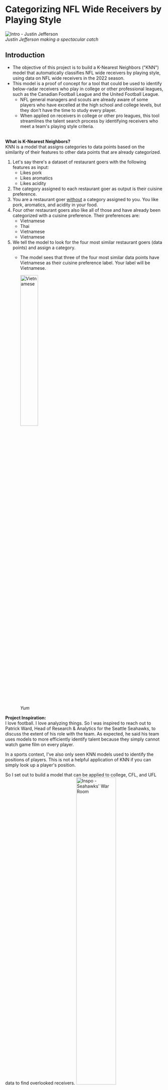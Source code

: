# Categorizing NFL Wide Receivers by Playing Style
![Intro - Justin Jefferson](images/01_justin_jefferson.jpg)<br>
*Justin Jefferson making a spectacular catch*

## Introduction
- The objective of this project is to build a K-Nearest Neighbors ("KNN") model that automatically classifies NFL wide receivers by playing style, using data on NFL wide receivers in the 2022 season.
- This model is a proof of concept for a tool that could be used to identify below-radar receivers who play in college or other professional leagues, such as the Canadian Football League and the United Football League.
  - NFL general managers and scouts are already aware of some players who have excelled at the high school and college levels, but they don't have the time to study every player.
  - When applied on receivers in college or other pro leagues, this tool streamlines the talent search process by identifying receivers who meet a team's playing style criteria.<br><br>

**What is K-Nearest Neighbors?**<br>
KNN is a model that assigns categories to data points based on the similarity of their features to other data points that are already categorized.

1. Let's say there's a dataset of restaurant goers with the following features as input:
    - Likes pork
    - Likes aromatics
    - Likes acidity
2. The category assigned to each restaurant goer as output is their cuisine preference.
3. You are a restaurant goer <u>without</u> a category assigned to you. You like pork, aromatics, and acidity in your food.
4. Four other restaurant goers also like all of those and have already been categorized with a cuisine preference. Their preferences are:
    - Vietnamese
    - Thai
    - Vietnamese
    - Vietnamese
5. We tell the model to look for the four most similar restaurant goers (data points) and assign a category.
    - The model sees that three of the four most similar data points have Vietnamese as their cuisine preference label. Your label will be Vietnamese.

        <img src="images/knn_tom_rang.jpg" alt="Vietnamese" style="width: 35%; height: auto;"><br>
        *Yum*

**Project Inspiration:**<br>
I love football. I love analyzing things. So I was inspired to reach out to Patrick Ward, Head of Research & Analytics for the Seattle Seahawks, to discuss the extent of his role with the team. As expected, he said his team uses models to more efficiently identify talent because they simply cannot watch game film on every player.

In a sports context, I've also only seen KNN models used to identify the positions of players. This is not a helpful application of KNN if you can simply look up a player's position.

So I set out to build a model that can be applied to college, CFL, and UFL data to find overlooked receivers.
<img src="images/intro_seahawks_war_room.jpg" alt="Inspo - Seahawks' War Room" style="width: 50%; height: auto;"><br>
*The Seahawks' war room during the 2024 draft*

**No Accuracy Metric:**<br>
- Since the model is meant to assign playing styles to receivers, there is no official accuracy metric because playing style is not an official designation. It varies by perspective.
- The quality of the model depends on the user's football acumen and how appropriate they feel the labels are.

## Sample Use Case
<img src="images/02_use_case_40_xavier_worthy.jpg" alt="Use Case - Xavier Worthy" style="width: 40%; height: auto;"><br>
*Xavier Worthy is very, very fast*
1. The New England Patriots realize that their receivers group lacks a fast receiver who can "stretch the field vertically" - a receiver whose speed makes him a viable deep pass threat so defenders guard him closely, opening up the "underneath" (intermediate-distance) part of the field for other receivers.
2. The Patriots scouting team begins searching for a true speedster receiver who can run a 40-yard dash faster than 4.4 seconds, averages 5+ yards after catch, and can run a variety of routes.
3. The scouts, unable to watch game film on every prospect, ask the Patriots analytics team to feed college football data into this KNN model to narrow their search to college receivers who meet their criteria.
4. After using the model, they've found three candidates they could target in the later rounds of the upcoming NFL Draft, or perhaps pick up as undrafted free agents ("UDFAs").
    - These prospects are overlooked by most teams and don't get the attention of a prospect like Marvin Harrison, Jr.
5. The Patriots draft Blaze Johnson, a fast receiver from a Division III school, in the 6th round. Johnson ran a 4.32 40-yard dash at his Pro Day and often ran curl, comeback, flat, and out routes, which require sudden direction changes. He was not used only for vertical routes in college.
6. A preseason injury to the team's #3 receiver gives Johnson the chance to start every regular season game. Johnson records 623 yards and 5 receiving touchdowns as a rookie. His speed opens up more underneath passes for other receivers, giving Drake Maye more chances to gain confidence as a rookie quarterback.<br><br>


## Data Sources
**Sportradar ("SR")**:
1. Play-by-play data for the 2022 regular season was obtained from a Sportradar NFL API using a trial-access API key.
2. **Content:** After several rounds of unnesting, the dataset contains 154,285 rows and 217 columns. Types of data include week number, game clock, down, yards to gain, route type, quarterback, attempted air yards, and yards after contact.
3. **Cleaning:** New features were created to better capture differences in receiver playing styles. Irrelevant columns and rows were deleted.<br><br>

**Pro Football Focus ("PFF")**:
1. Player data for the 2022 regular season was obtained from my Pro Football Focus premium subscription. Since this dataset is from a paid membership, the CSV is not provided for download.
2. **Content:** Contains 507 rows and 45 columns. Half of the rows are for non-WR players who acted as receivers at least once during the season. The dataset includes contested catch rate, utilization rates at start of play (wide, slot, or inline), and yards per route run.
3. **Cleaning:** Player names had to be adjusted to enable a join with the Sportradar dataset.<br><br>

**NFL Combine and Pro Days**:
1. Player data the NFL Combine and multiple Pro Days for multiple years were scraped from https://nflcombineresults.com.
2. **Content:** Contains 1,875 rows and 13 columns for wide receivers.
3. **Cleaning:** Player names had to be adjusted to enable a join with the Sportradar dataset. Missing data for drills that players did not participate in were filled by using median values by weight class for each metric.
    - Justin Jefferson weighs 202 lbs, and did not partake in the bench press drill at the Combine.
    - The median number of bench press reps for his weight class (200 to 209 lbs) is 14.
    - Jefferson's imputed bench press reps figure is 14.<br><br>

## Exploratory Data Analysis ("EDA") of Sportradar Data
**Unnesting**<br>
The SR JSON data structure is very complicated and required some experimentation to understand what each layer contained. The layers are as follows:
- **Games** - Each row represents a game in the regular season
  - **Periods** - Each game row has 4 or 5 period rows. The 5th is for overtime.
    - **PBP (Play-by-play)** - Each period row has multiple PBP rows, each of which represents a single drive/possession or some other non-play related event, such as a TV timeout
      - **Events** - Each PBP row has multiple event rows, each of which represents actual plays.
        - **Statistics** - Each events row has multiple statistics rows, each of which represents a player's role in a play. Roles include passer, receiver, runner, defender (tackler, forcer of a turnover, or fumble recoverer), kicker, and punter.

**Filtering**<br>
I filtered the Sportradar dataset to only rows that recorded statistics for wide receivers. I also included certain QB-specific features from the passer rows.

![Filter WR Rows](images/filter_wr_rows.png)<br>
*Figure 1: Narrowing down the data to WR-specific rows*

**New Features**<br>
I created new features that I think more granularly capture playing style, such as:
- Targets and catches by route
  - Some routes are more vertical. Others require more sudden direction changes.
- Targets and catches in play action
  - Play action fakes a run, drawing defenders closer to the line of scrimmage to free up defenders downfield. This makes it easier on receivers who have trouble creating separation from defenders on their own.
- Possession-saving attempts and catches
  - Big receivers who can win positioning fights with defenders to catch passes at the line to gain don't often make "explosive plays" (gains of 20+ yards), but they can make catches that sustain possessions. Smaller receivers cannot make such catches because they usually get outmuscled by defenders.

    ![Possession Saver](images/new_feature_possession.png)<br>
    *Figure : Creating attempt and catch columns for possesion-saver plays*

## Aggregation
I then aggregated the data by receiver for the 2022 season and joined it to the PFF and Combine data.

![Aggregated WRs](images/agg_receivers.png)<br>
*Figure 2: Data aggregated by receiver*

I also created new features once the data were aggregated by receiver. This cell shows how I created utilization rates based on route type and play type as percentages of targets for the season.

![Utilization Rate](images/agg_utilization_rate.png)<br>
*Figure 3: Utilization rates*

## Methodology
I evaluated two clustering models, K-Means Clustering and K-Nearest Neighbors.

**K-Means Clustering:**<br>
I originally intended to use K-Means because it's an unsupervised model and would create clusters of receivers based on the features it was fed. However, with every iteration, I would always see several strange clusterings of receivers with completely different physical attributes and playing styles. I then decided to nix this approach.

**K-Nearest Neighbors:**<br>
I turned to KNN so I could train the model on a few receivers who are prototypes of certain playing styles. This was meant to point the model in the right direction when labeling unlabeled receivers.

**Wide Receiver Playing Styles:**<br>
- Versatile
    - A receiver who possesses good speed, route running skills, hands, ball tracking ability, mid-air body control, and catch radius.
    - <u>Examples:</u> Justin Jefferson, Ja'Marr Chase
- Speedster
    - Generally a smaller receiver who relies mainly on his speed to get open.
    - May also be a good route runner, but still relies more on speed.
    - May also have superb acceleration and deceleration.
    - <u>Examples:</u> Tyreek Hill, Brandin Cooks
- Big Speedster
    - A big, strong receiver who also has great speed.
    - Sometimes has good route running skills, but relies more on pure athleticism.
    - <u>Examples:</u> DK Metcalf, AJ Brown<br>
    <img src="images/physical_speedster_dk_metcalf.jpeg" alt="DK Metcalf" style="width: 50%; height: auto;"><br>
      *DK Metcalf ran a 4.33 40 at 228 lbs*
- Possession
    - A big, strong receiver who is usually targeted for short/intermediate yardage just past the line to gain, particularly on 3rd or 4th down to save the team's possession.
    - Targeted in possession-saving situations because they have the physicality to make highly contested catches, as the line to gain is usually tightly defended.
    - May have good speed, but typically is a better route runner than track star.
    - <u>Examples:</u> Mike Evans, DeAndre Hopkins
- Route Technician
    - An expert route runner with elite footwork, agility, and understanding of defensive movements.
    - Is great at getting defenders to commit to fakes.
    - May also have good speed.
    - Can be counted on for short, intermediate, and deep passes.
    - <u>Examples:</u> Stefon Diggs, Davante Adams<br>
    <img src="images/route_technician_davante_adams.jpg" alt="Davante Adams" style="width: 50%; height: auto;"><br>
      *Davante Adams is an elite route runner*
- YAC Specialist
    - Not a very refined route runner, but great at catching short passes and gaining more yards after the catch.
    - Has elite agility, acceleration, and deceleration to quickly change directions and weave through defenders.
    - <u>Example:</u> Deebo Samuel
- Slot
    - A smaller receiver who typically does not have good speed, but has good route running skills and can get open in crowded areas
    - Typically lines up in the slot (more inward, rather than near the sideline)
    - Can still sometimes free himself for deep passes
    - <u>Examples:</u> CeeDee Lamb, Cooper Kupp

**Principal Component Analysis ("PCA"):**<br>
In short, PCA is a way of narrowing the model's features to those that have the biggest effect on its output.

## Results
**Model Performance**:<br>
Since there is no accuracy metric, the model user must apply their football expertise to determine whether a player's label is reasonable.

**Key Findings**:<br>
1. In my opinion, the model does a great job overall of categorizing receivers by playing style.
2. For each category, there are a few puzzling inclusions.
3. Some of the most impressive labelings are:
    - Julio Jones as a "Versatile" receiver. Although Jones is big and fast, he has established himself as a receiver who "can do it all."
    - Michael Thomas as a "Possession" receiver. Thomas is big, but lacks speed. He's best known for short- and intermediate-yardage catches with defenders closely guarding him. His large frame and excellent hands made him a favorite target of Drew Brees.
    - Devin Duvernay as a "Speedster" receiver. Duvernay has mostly played as a kick/punt returner. Receivers with great speed and mediocre (or worse) route running are often asked to return kicks/punts. 

**Versatile**
- Looks good. Most of these guys are fast. Notable inclusions are:
- Julio Jones, despite being very big and fast, is a truly versatile receiver. I'm impressed that the model didn't classify him as "Big Speedster."
- Terry McLaurin, DJ Moore, and DJ Chark are great picks.
![Versatile](images/versatile.png)<br>
*Figure 4: Versatile receivers*
<br><br>

**Route Technician**
- Looks good for the most part. Some notable inclusions are:
- Amari Cooper - Highly praised for his crisp route running.
- DeSean Jackson - More of a speedster, and not a refined route runner. 42% of his routes are mostly vertical (go, corner, and post). 29% of his routes are curls. This does not make for a varied route tree.
![Route Technicians](images/route_technician.png)<br>
*Figure 5: Route Technicians*
<br><br>

**Speedster**
- The expected traits are well-represented: sub-4.4 40, sub-200 weight, high ADOT, and high utilization in deep passes and vertical routes.
![Speedster](images/speedster.png)<br>
*Figure 6: Speedsters*
<br><br>

**Big Speedster**
- Looks fairly accurate, based on 40 time, bench press reps, average depth of target, average YAC, and percentage of vertical routes.
- Receivers with 40 times in the upper 4.5s should not be in this category.
![Big Speedster](images/big_speedster.png)<br>
*Figure 7: Big Speedsters*
<br><br>

**Possession**
- Looks good. Michael Pittman, Drake London, and Courtland Sutton are commonly thought of as possession receivers.
![Possession](images/possession.png)<br>
*Figure 8: Possession receivers*
<br><br>

**YAC Specialist**
- Not a lot of receivers, as expected. If you're not that great at running routes, but can still make big yardage gains once the ball is in your hands, you are usually asked to play running back.
- The model appears to be looking for very low ADOT (sometimes negative, meaning "behind the line of scrimmage"), high average YAC, and high utilization in screen plays.
![YAC](images/yac.png)<br>
*Figure 9: YAC Specialists*
<br><br>

**Slot**
- Chris Godwin, Cooker Kupp, Tyler Boyd, and Keenan Allen are here, as expected.
- The model seems to key off the high slot rate, high utilization in WR screens and direction-changing routes, lower ADOT, and higher YAC
![Slot](images/slot.png)<br>
*Figure 10: Slot receivers*
<br><br>

### Utilization metrics > success metrics
I created many new features that I thought would capture nuances of player style. I decided to drop the success-based and sum features, keeping the utilization rates because teams utilize receivers in ways they think play to the receivers' strengths:
- A big and slow receiver who is frequently targeted at the line to gain but has caught only 20% of these targets should still be considered a possession receiver.
  - The team believes this type of play is one of his strengths, and utilizes him in such a way.
- A fast receiver who has a deep pass utilization percentage of 80% and only 5 targets on the season should not be considered less of a speedster receiver than Tyreek Hill, who has been very statistically productive.

### Imputing missing values
- I used median by weight class to fill in missing values for the various for the Combine and Pro Days.
- In a future iteration, I may want to consider using K-Nearest Neighbors.

### Receivers with few targets
<u>Concern:</u><br>
Some receivers had very few targets in the 2022 season, so their assigned playing styles may not be accurate.<br>

<u>Response:</u><br>
- Receivers with few targets are still utilized in ways their teams think match their strengths. A big and fast receiver may be called in almost exclusively for deep passes on vertical routes.
- Since this model is intended to be applied to college football data, it will have more receivers with more playing time, making the labelings more likely to be accurate.

## Conclusion
The model rather accurately labeled receivers and, with some more tweaks, could serve as a proof of concept for something to be applied in talent searches.
